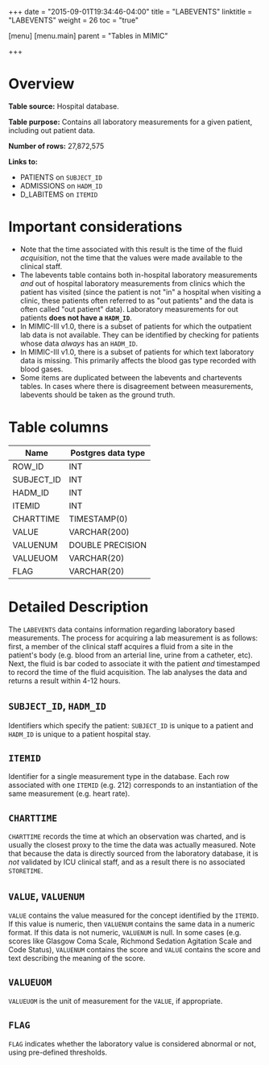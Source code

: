 +++
date = "2015-09-01T19:34:46-04:00"
title = "LABEVENTS"
linktitle = "LABEVENTS"
weight = 26
toc = "true"

[menu]
  [menu.main]
    parent = "Tables in MIMIC"

+++


# Overview

**Table source:** Hospital database.

**Table purpose:** Contains all laboratory measurements for a given patient, including out patient data.

**Number of rows:** 27,872,575

**Links to:**

* PATIENTS on `SUBJECT_ID`
* ADMISSIONS on `HADM_ID`
* D_LABITEMS on `ITEMID`

# Important considerations

* Note that the time associated with this result is the time of the fluid *acquisition*, not the time that the values were made available to the clinical staff.
* The labevents table contains both in-hospital laboratory measurements *and* out of hospital laboratory measurements from clinics which the patient has visited (since the patient is not "in" a hospital when visiting a clinic, these patients often referred to as "out patients" and the data is often called "out patient" data). Laboratory measurements for out patients **does not have a `HADM_ID`**.
* In MIMIC-III v1.0, there is a subset of patients for which the outpatient lab data is not available. They can be identified by checking for patients whose data *always* has an `HADM_ID`.
* In MIMIC-III v1.0, there is a subset of patients for which text laboratory data is missing. This primarily affects the blood gas type recorded with blood gases.
* Some items are duplicated between the labevents and chartevents tables. In cases where there is disagreement between measurements, labevents should be taken as the ground truth.

# Table columns

Name | Postgres data type
---- | ----
ROW\_ID | INT
SUBJECT\_ID | INT
HADM\_ID | INT
ITEMID | INT
CHARTTIME | TIMESTAMP(0)
VALUE | VARCHAR(200)
VALUENUM | DOUBLE PRECISION
VALUEUOM | VARCHAR(20)
FLAG | VARCHAR(20)

# Detailed Description

The `LABEVENTS` data contains information regarding laboratory based measurements. The process for acquiring a lab measurement is as follows: first, a member of the clinical staff acquires a fluid from a site in the patient's body (e.g. blood from an arterial line, urine from a catheter, etc). Next, the fluid is bar coded to associate it with the patient *and* timestamped to record the time of the fluid acquisition. The lab analyses the data and returns a result within 4-12 hours.

## `SUBJECT_ID`, `HADM_ID`

Identifiers which specify the patient: `SUBJECT_ID` is unique to a patient and `HADM_ID` is unique to a patient hospital stay.

## `ITEMID`

Identifier for a single measurement type in the database. Each row associated with one `ITEMID` (e.g. 212) corresponds to an instantiation of the same measurement (e.g. heart rate).

## `CHARTTIME`

`CHARTTIME` records the time at which an observation was charted, and is usually the closest proxy to the time the data was actually measured.
Note that because the data is directly sourced from the laboratory database, it is *not* validated by ICU clinical staff, and as a result there is no associated `STORETIME`.

## `VALUE`, `VALUENUM`

`VALUE` contains the value measured for the concept identified by the `ITEMID`. If this value is numeric, then `VALUENUM` contains the same data in a numeric format. If this data is not numeric, `VALUENUM` is null. In some cases (e.g. scores like Glasgow Coma Scale, Richmond Sedation Agitation Scale and Code Status), `VALUENUM` contains the score and `VALUE` contains the score and text describing the meaning of the score.

## `VALUEUOM`

`VALUEUOM` is the unit of measurement for the `VALUE`, if appropriate.

## `FLAG`

`FLAG` indicates whether the laboratory value is considered abnormal or not, using pre-defined thresholds.
